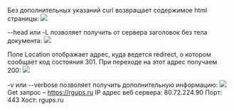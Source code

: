 Без дополнительных указаний curl возвращает содержимое html страницы:
<img src="/img/1.jpg">

--head или -L позволяет получить от сервера заголовок без тела документа:
<img src="/img/2.jpg">

Поле Location отображает адрес, куда ведется redirect, о котором сообщает код состояния 301. При переходе на этот адрес получаем 200:
<img src="/img/3.jpg">

-v или --verbose позволяет получить дополнительную информацию:
<img src="/img/4.jpg">
Get запрос – https://rgups.ru
IP адрес веб сервера: 80.72.224.90
Порт: 443
Хост: rgups.ru
